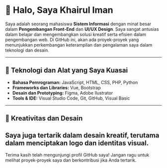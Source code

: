 # 👋 Halo, Saya Khairul Iman

Saya adalah seorang mahasiswa **Sistem Informasi** dengan minat besar dalam **Pengembangan Front-End** dan **UI/UX Design**. Saya sangat antusias dalam belajar dan mengembangkan solusi kreatif serta efisien dalam pengembangan web. Di GitHub ini, akan ada proyek-proyek yang menunjukkan perkembangan keterampilan dan pengalaman saya dalam teknologi dan desain.

---

## 🔧 Teknologi dan Alat yang Saya Kuasai

- **Bahasa Pemrograman:** JavaScript, HTML, CSS, PHP, Python
- **Frameworks dan Libraries:** Vue, Bootstrap
- **Desain dan Prototyping:** Figma, Adobe Ilustrator
- **Tools & IDE:** Visual Studio Code, Git, GitHub, Visual Basic

---

## 🎨 Kreativitas dan Desain

Saya juga tertarik dalam desain kreatif, terutama dalam menciptakan logo dan identitas visual. 
---

Terima kasih telah mengunjungi profil GitHub saya! Jangan ragu untuk melihat proyek-proyek saya dan berkontribusi jika Anda tertarik.
